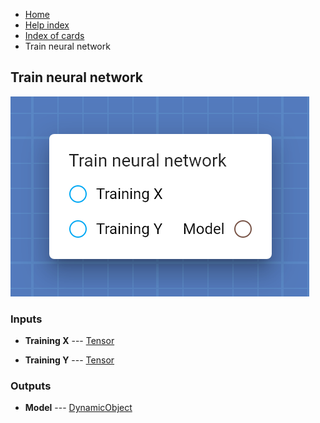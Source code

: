 <ul class="breadcrumb">
    <li><a href="">Home</a></li>
    <li><a href="help.html">Help index</a></li>
    <li><a href="cards/">Index of cards</a></li>
    <li>Train neural network</li>
</ul>

## Train neural network



!["Train neural network" card](assets/img/cards/trainNeuralNetwork.png)


### Inputs


* **Training X** --- [Tensor](types/Tensor.html)

  

* **Training Y** --- [Tensor](types/Tensor.html)

  





### Outputs


* **Model** --- [DynamicObject](types/DynamicObject.html)

  




